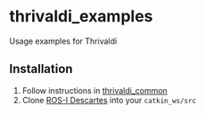 # thrivaldi_examples
Usage examples for Thrivaldi

## Installation

1. Follow instructions in [thrivaldi_common](https://github.com/itk-thrivaldi/thrivaldi_common)
2. Clone [ROS-I Descartes](https://github.com/ros-industrial-consortium/descartes) into your `catkin_ws/src`
